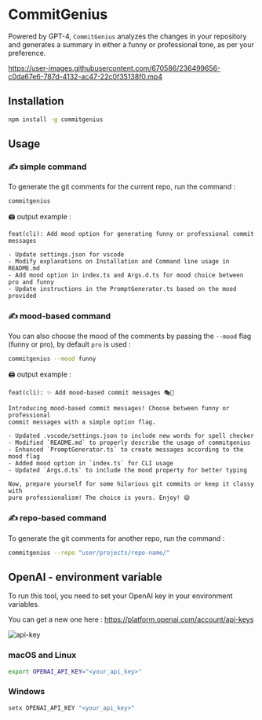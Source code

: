 # CommitGenius

Powered by GPT-4, `CommitGenius` analyzes the changes in your repository and generates a summary in either a funny or professional tone, as per your preference.

https://user-images.githubusercontent.com/670586/236499656-c0da67e6-787d-4132-ac47-22c0f35138f0.mp4

## Installation

```bash
npm install -g commitgenius
```

## Usage

### ✍️ simple command
To generate the git comments for the current repo, run the command :

```bash
commitgenius
```

🖨️ output example :
```
feat(cli): Add mood option for generating funny or professional commit messages

- Update settings.json for vscode
- Modify explanations on Installation and Command line usage in README.md
- Add mood option in index.ts and Args.d.ts for mood choice between pro and funny
- Update instructions in the PromptGenerator.ts based on the mood provided
```

### ✍️ mood-based command
You can also choose the mood of the comments by passing the `--mood` flag (funny or pro), by default `pro` is used :

```bash
commitgenius --mood funny
```

🖨️ output example :
```
feat(cli): ✨ Add mood-based commit messages 🎭🚀

Introducing mood-based commit messages! Choose between funny or professional
commit messages with a simple option flag.

- Updated .vscode/settings.json to include new words for spell checker
- Modified `README.md` to properly describe the usage of commitgenius
- Enhanced `PromptGenerator.ts` to create messages according to the mood flag
- Added mood option in `index.ts` for CLI usage
- Updated `Args.d.ts` to include the mood property for better typing

Now, prepare yourself for some hilarious git commits or keep it classy with
pure professionalism! The choice is yours. Enjoy! 😄
```

### ✍️ repo-based command
To generate the git comments for another repo, run the command :

```bash
commitgenius --repo "user/projects/repo-name/"
```

## OpenAI - environment variable

To run this tool, you need to set your OpenAI key in your environment variables.

You can get a new one here : https://platform.openai.com/account/api-keys

![api-key](https://user-images.githubusercontent.com/670586/236320373-df982409-9d12-4aef-90e1-d59409a12338.png)

### macOS and Linux

```bash
export OPENAI_API_KEY="<your_api_key>"
```

### Windows

```powershell
setx OPENAI_API_KEY "<your_api_key>"
```
